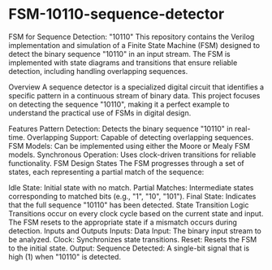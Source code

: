 # FSM-10110-sequence-detector
FSM for Sequence Detection: "10110"
This repository contains the Verilog implementation and simulation of a Finite State Machine (FSM) designed to detect the binary sequence "10110" in an input stream. The FSM is implemented with state diagrams and transitions that ensure reliable detection, including handling overlapping sequences.

Overview
A sequence detector is a specialized digital circuit that identifies a specific pattern in a continuous stream of binary data. This project focuses on detecting the sequence "10110", making it a perfect example to understand the practical use of FSMs in digital design.

Features
Pattern Detection: Detects the binary sequence "10110" in real-time.
Overlapping Support: Capable of detecting overlapping sequences.
FSM Models: Can be implemented using either the Moore or Mealy FSM models.
Synchronous Operation: Uses clock-driven transitions for reliable functionality.
FSM Design
States
The FSM progresses through a set of states, each representing a partial match of the sequence:

Idle State: Initial state with no match.
Partial Matches: Intermediate states corresponding to matched bits (e.g., "1", "10", "101").
Final State: Indicates that the full sequence "10110" has been detected.
State Transition Logic
Transitions occur on every clock cycle based on the current state and input.
The FSM resets to the appropriate state if a mismatch occurs during detection.
Inputs and Outputs
Inputs:
Data Input: The binary input stream to be analyzed.
Clock: Synchronizes state transitions.
Reset: Resets the FSM to the initial state.
Output:
Sequence Detected: A single-bit signal that is high (1) when "10110" is detected.
